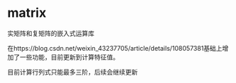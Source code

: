 # matrix
实矩阵和复矩阵的嵌入式运算库


在https://blog.csdn.net/weixin_43237705/article/details/108057381基础上增加了一些功能，目前更新到计算特征值。

目前计算行列式只能最多三阶，后续会继续更新
